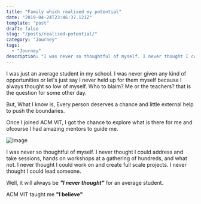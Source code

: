 ```yaml
---
title: "Family which realised my potential"
date: "2019-04-24T23:46:37.121Z"
template: "post"
draft: false
slug: "/posts/realised-potential/"
category: "Journey"
tags:
  - "Journey"
description: "I was never so thoughtful of myself. I never thought I could address and take sessions, hands on workshops at a gathering of hundreds, and what not. I never thought I could work on and create full scale projects. I never thought I could lead someone."
---
```


I was just an average student in my school. I was never given any kind of opportunities or let's just say I never held up for them myself because I always thought so low of myself.
Who to blaim? Me or the teachers? that is the question for some other day.

But, What I know is, Every person deserves a chance and little external help to push the boundaries.

Once I joined ACM VIT, I got the chance to explore what is there for me and ofcourse I had amazing mentors to guide me.

![Image](/media/2.png)

I was never so thoughtful of myself.
I never thought I could address and take sessions, hands on workshops at a gathering of hundreds, and what not.
I never thought I could work on and create full scale projects.
I never thought I could lead someone.

Well, it will always be ***"I never thought"*** for an average student.

ACM VIT taught me **"I believe"**
